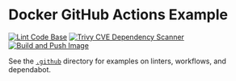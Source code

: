 # Docker GitHub Actions Example

[![Lint Code Base](https://github.com/BretFisher/github-actions-templates/actions/workflows/linter.yaml/badge.svg)](https://github.com/BretFisher/github-actions-templates/actions/workflows/linter.yaml)
[![Trivy CVE Dependency Scanner](https://github.com/BretFisher/github-actions-templates/actions/workflows/trivy.yaml/badge.svg)](https://github.com/BretFisher/github-actions-templates/actions/workflows/trivy.yaml)
[![Build and Push Image](https://github.com/BretFisher/github-actions-templates/actions/workflows/docker-build-and-push.yaml/badge.svg)](https://github.com/BretFisher/github-actions-templates/actions/workflows/docker-build-and-push.yaml)

See the [`.github`](.github) directory for examples on linters, workflows, and dependabot.
